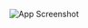 

![App Screenshot]([https://i.ibb.co/BZS0yqp/Aimaless-Wunderings-1.png](https://i.ibb.co/BZS0yqp/Aimaless-Wunderings-1.png)https://i.ibb.co/BZS0yqp/Aimaless-Wunderings-1.png)

